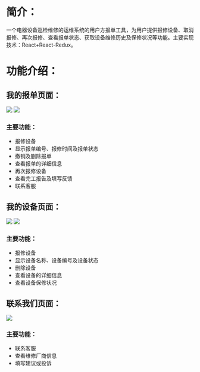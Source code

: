 # 简介：
一个电器设备巡检维修的运维系统的用户方报单工具，为用户提供报修设备、取消报修、再次报修、查看报单状态、获取设备维修历史及保修状况等功能。主要实现技术：React+React-Redux。

# 功能介绍：
## 我的报单页面：
![](https://github.com/shencss/ReactDemo/edit/master/report-react/src/drawable/我的报单.png)
![](https://github.com/shencss/ReactDemo/edit/master/report-react/src/drawable/报单详细信息.png)
### 主要功能：
* 报修设备
* 显示报单编号、报修时间及报单状态
* 撤销及删除报单
* 查看报单的详细信息
* 再次报修设备
* 查看完工报告及填写反馈
* 联系客服

## 我的设备页面：
![](https://github.com/shencss/ReactDemo/edit/master/report-react/src/drawable/我的设备.png)
![](https://github.com/shencss/ReactDemo/edit/master/report-react/src/drawable/设备详细.png)
### 主要功能：
* 报修设备
* 显示设备名称、设备编号及设备状态
* 删除设备
* 查看设备的详细信息
* 查看设备保修状况

## 联系我们页面：
![](https://github.com/shencss/ReactDemo/edit/master/report-react/src/drawable/联系我们.png)
### 主要功能：
* 联系客服
* 查看维修厂商信息
* 填写建议或投诉
